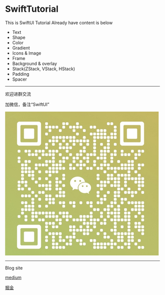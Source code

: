 # SwiftTutorial
This is SwiftUI Tutorial
Already have content is below
* Text
* Shape
* Color
* Gradient
* Icons & Image
* Frame
* Background & overlay
* Stack(ZStack, VStack, HStack)
* Padding
* Spacer



--------------

欢迎进群交流

加微信，备注“SwiftUI”

![](wc.jpg)



----



Blog site

[medium](https://medium.com/@karepbq)

[掘金](https://juejin.cn/user/694547078978184/posts)





